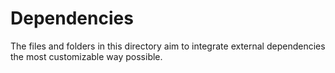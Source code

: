 # Dependencies

The files and folders in this directory aim to integrate external dependencies the most customizable way possible.
